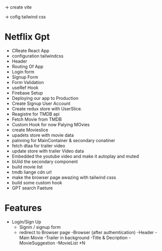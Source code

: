 -> create vite 

-> cofig tailwind css


# Netflix Gpt

- CReate React App
- configuration tailwindcss
- Header
- Routing Of App
- Login form
- Signup Form
- Form Validation
- useRef Hook
- Firebase Setup
- Deploying our app to Production
- Create Signup User Account
- Create redux store with UserSlice.
- Reagistre for TMDB api
- Fetch Movie from TMDB 
- Custom Hook for now Palying  MOvies 
- create Movieslice 
- upadets store with movie data 
- palnning for MainContainer & secondary conatiner
- fetch dtaa for trailer video
- update store with trailer Video data
- Embedded the youtube video and make it autoplay and muted
- bUild the  secondary component
- build movie list
- tmdb liange cdn url
- make the browser page awazing with tailwind csss
- build some custom hook
- GPT search Faeture



# Features
- Login/Sign Up
    - Signin / signup form
    - redirect to Browser page 
-Browser (after authemtication)
    -Header
    -Main Movie
        -Trailer in background
        -Title & Decription
        -MovieSuggestion
         -MovieList *N 
    
